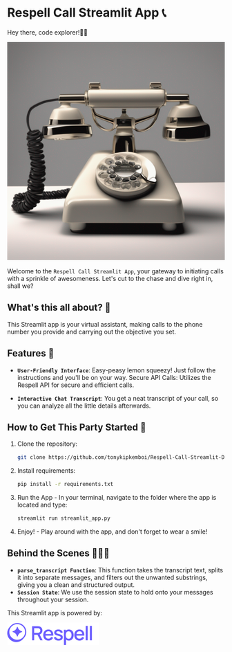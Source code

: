 # Respell Call Streamlit App 📞

Hey there, code explorer!👋🏾

![Conversation Catalyst](assets/phone.png)

Welcome to the `Respell Call Streamlit App`, your gateway to initiating calls with a sprinkle of awesomeness. Let's cut to the chase and dive right in, shall we?

## What's this all about? 🤔

This Streamlit app is your virtual assistant, making calls to the phone number you provide and carrying out the objective you set.

## Features 🫠

- **`User-Friendly Interface`**: Easy-peasy lemon squeezy! Just follow the instructions and you'll be on your way.
  Secure API Calls: Utilizes the Respell API for secure and efficient calls.

- **`Interactive Chat Transcript`**: You get a neat transcript of your call, so you can analyze all the little details afterwards.

## How to Get This Party Started 🎉

1. Clone the repository:

   ```bash
   git clone https://github.com/tonykipkemboi/Respell-Call-Streamlit-Demo.git
   ```

2. Install requirements:

   ```bash
   pip install -r requirements.txt
   ```

3. Run the App - In your terminal, navigate to the folder where the app is located and type:

   ```bash
   streamlit run streamlit_app.py
   ```

4. Enjoy! - Play around with the app, and don't forget to wear a smile!

## Behind the Scenes 🧙🏽‍♂️

- **`parse_transcript Function`**: This function takes the transcript text, splits it into separate messages, and filters out the unwanted substrings, giving you a clean and structured output.
- **`Session State`**: We use the session state to hold onto your messages throughout your session.

This Streamlit app is powered by:

[![Conversation Catalyst](assets/respell_logo.svg)](https://www.respell.ai/)
